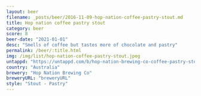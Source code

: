 ```yaml
---
layout: beer
filename: _posts/beer/2016-11-09-hop-nation-coffee-pastry-stout.md
title: Hop nation coffee pastry stout
category: beer
score: 8
beer-date: "2021-01-01"
desc: "Smells of coffee but tastes more of chocolate and pastry"
permalink: /beer/:title.html
img: /img/list/hop-nation-coffee-pastry-stout.jpeg
untappd: "https://untappd.com/b/hop-nation-brewing-co-coffee-pastry-stout/3821331"
country: "Australia"
brewery: "Hop Nation Brewing Co"
breweryURL: "breweryURL"
style: "Stout - Pastry"
---
```

